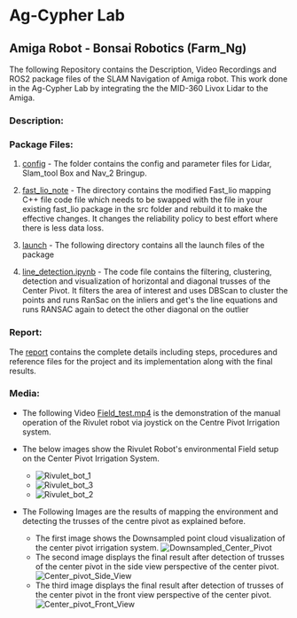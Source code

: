 # Ag-Cypher Lab
## Amiga Robot - Bonsai Robotics (Farm_Ng)

The following Repository contains the Description, Video Recordings and ROS2 package files of the SLAM Navigation of Amiga robot. This work done in the Ag-Cypher Lab by integrating the the MID-360 Livox Lidar to the Amiga. 

### Description:


### Package Files:

1) [config](slam_nav/config) - The folder contains the config and parameter files for Lidar, Slam_tool Box and Nav_2 Bringup.

2) [fast_lio_note](slam_nav/fast_lio_note/) - The directory contains the modified Fast_lio mapping C++ file code file which needs to be swapped with the file in your existing fast_lio package in the src folder and rebuild it to make the effective changes. It changes the reliability policy to best effort where there is less data loss.
   
3) [launch](slam_nav/launch/) - The following directory contains all the launch files of the package
4) [line_detection.ipynb](Rivulet_2.0/line_detection.ipynb) - The code file contains the filtering, clustering, detection and visualization of horizontal and diagonal trusses of the Center Pivot. It filters the area of interest and uses DBScan to cluster the points and runs RanSac on the inliers and get's the line equations and runs RANSAC again to detect the other diagonal on the outlier

### Report: 
   The [report](Independent_Study_Report.pdf) contains the complete details including steps, procedures and reference files for the project and its implementation along with the final results.

### Media: 
   - The following Video [Field_test.mp4](Media/Field_Test.mp4) is the demonstration of the manual operation of the Rivulet robot via joystick on the Centre Pivot Irrigation system.

      <!-- - The following video demonstrates the manual operation of the Rivulet robot via joystick on the Centre Pivot Irrigation system:
            
      <!-- {% raw %} 
      <video width="640" height="360" controls>
      <source src="Files/Field_Test.mp4" type="video/mp4">
      Your browser does not support the video tag.
      </video>
      {% endraw %} -->

   - The below images show the Rivulet Robot's environmental Field setup on the Center Pivot Irrigation System.
      - ![Rivulet_bot_1](Media/Rivulet_Bot_img2.jpg) 
      - ![Rivulet_bot_3](Media/Rivulet_Bot_img3.png)
      - ![Rivulet_bot_2](Media/Rivulet_Bot_img4.png) 

   - The Following Images are the results of mapping the environment and detecting the trusses of the centre pivot as explained before. 
      - The first image shows the Downsampled point cloud visualization of the center pivot irrigation system. 
         ![Downsampled_Center_Pivot](Media/Downsampled_Center_Pivot.png)
      - The second image displays the final result after detection of trusses of the center pivot in the side view perspective of the center pivot. 
         ![Center_pivot_Side_View](Media/Detected_trusses_CP_Side_view.png)
      - The third image displays the final result after detection of trusses of the center pivot in the front view perspective of the center pivot. 
         ![Center_pivot_Front_View](Media/Detected_trusses_CP_Front_view.png)
